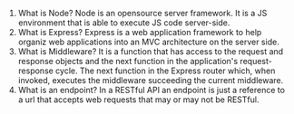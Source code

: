 <!-- Answers to the Short Answer Essay Questions go here -->

1. What is Node?
    Node is an opensource server framework. It is a JS environment that is able to execute JS code server-side.
2. What is Express?
    Express is a web application framework to help organiz web applications into an MVC architecture on the server side.
3. What is Middleware?
    It is a function that has access to the request and response objects and the next function in the application's request-response cycle. The next function in the Express router which, when invoked, executes the middleware succeeding the current middleware.
4. What is an endpoint?
    In a RESTful API an endpoint is just a reference to a url that accepts web requests that may or may not be RESTful.